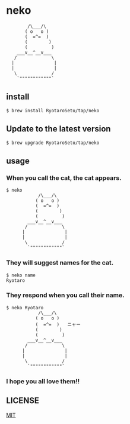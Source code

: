 # neko
```
        /\___/\
       ( o   o )
       (  =^=  )
       (        )
       (         )
    ___v__^__v___
   /             \
  |               |
  |               |
   \             /
    `""""""""""""`
```


## install
```
$ brew install RyotaroSeto/tap/neko
```

## Update to the latest version
```
$ brew upgrade RyotaroSeto/tap/neko
```

## usage
### When you call the cat, the cat appears.
```
$ neko
            /\___/\
           ( o   o )
           (  =^=  )
           (        )
           (         )
        ___v__^__v___
       /             \
      |               |
      |               |
       \             /
        `""""""""""""`
```

### They will suggest names for the cat.
```
$ neko name
Ryotaro
```

### They respond when you call their name.
```
$ neko Ryotaro
            /\___/\
           ( o   o )
           (  =^=  )   ニャー
           (        )
           (         )
        ___v__^__v___
       /             \
      |               |
      |               |
       \             /
        `""""""""""""`
```

### I hope you all love them!!
## LICENSE
[MIT](./LICENSE)
